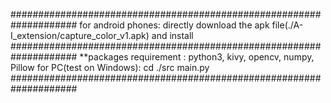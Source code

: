 
####################################################################
for android phones:
directly download the apk file(./A-I_extension/capture_color_v1.apk) and install
####################################################################
**packages requirement : python3, kivy, opencv, numpy, Pillow
for PC(test on Windows):
cd ./src
main.py
####################################################################